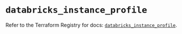 # `databricks_instance_profile`

Refer to the Terraform Registry for docs: [`databricks_instance_profile`](https://registry.terraform.io/providers/databricks/databricks/1.53.0/docs/resources/instance_profile).
